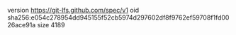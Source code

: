 version https://git-lfs.github.com/spec/v1
oid sha256:e054c278954dd945155f52cb5974d297602df8f9762ef59708f1fd0026ace91a
size 4189
